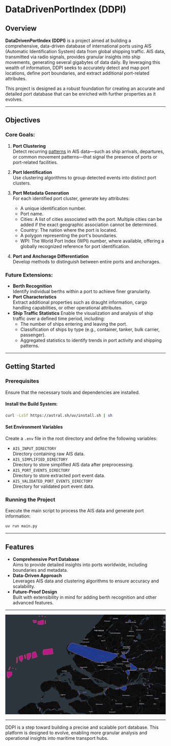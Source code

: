 # DataDrivenPortIndex (DDPI)

## Overview

**DataDrivenPortIndex (DDPI)** is a project aimed at building a comprehensive, data-driven database of international ports using AIS (Automatic Identification System) data from global shipping traffic. AIS data, transmitted via radio signals, provides granular insights into ship movements, generating several gigabytes of data daily. By leveraging this wealth of information, DDPI seeks to accurately detect and map port locations, define port boundaries, and extract additional port-related attributes.

This project is designed as a robust foundation for creating an accurate and detailed port database that can be enriched with further properties as it evolves.

---

## Objectives

### Core Goals:
1. **Port Clustering**  
   Detect recurring [patterns](doc/port_events/) in AIS data—such as ship arrivals, departures, or common movement patterns—that signal the presence of ports or port-related facilities.

2. **Port Identification**  
   Use clustering algorithms to group detected events into distinct port clusters.

3. **Port Metadata Generation**  
   For each identified port cluster, generate key attributes:
   - A unique identification number.
   - Port name.
   - Cities: A list of cities associated with the port. Multiple cities can be added if the exact geographic association cannot be determined.
   - Country: The nation where the port is located.
   - A polygon representing the port's boundaries.
   - WPI: The World Port Index (WPI) number, where available, offering a globally recognized reference for port identification.

4. **Port and Anchorage Differentiation**  
   Develop methods to distinguish between entire ports and anchorages.

### Future Extensions:
- **Berth Recognition**  
  Identify individual berths within a port to achieve finer granularity.
- **Port Characteristics**  
  Extract additional properties such as draught information, cargo handling capabilities, or other operational attributes.
- **Ship Traffic Statistics**
  Enable the visualization and analysis of ship traffic over a defined time period, including:
    - The number of ships entering and leaving the port.
    - Classification of ships by type (e.g., container, tanker, bulk carrier, passenger).
    - Aggregated statistics to identify trends in port activity and shipping patterns.
    
---

## Getting Started

### Prerequisites
Ensure that the necessary tools and dependencies are installed.

#### Install the Build System:
```bash
curl -LsSf https://astral.sh/uv/install.sh | sh
```

#### Set Environment Variables
Create a `.env` file in the root directory and define the following variables:

- `AIS_INPUT_DIRECTORY`  
  Directory containing raw AIS data.
- `AIS_SIMPLIFIED_DIRECTORY`  
  Directory to store simplified AIS data after preprocessing.
- `AIS_PORT_EVENTS_DIRECTORY`  
  Directory to store extracted port event data.
- `AIS_VALIDATED_PORT_EVENTS_DIRECTORY`  
  Directory for validated port event data.

### Running the Project
Execute the main script to process the AIS data and generate port information:

```bash
uv run main.py
```

---

## Features

- **Comprehensive Port Database**  
  Aims to provide detailed insights into ports worldwide, including boundaries and metadata.
- **Data-Driven Approach**  
  Leverages AIS data and clustering algorithms to ensure accuracy and scalability.
- **Future-Proof Design**  
  Built with extensibility in mind for adding berth recognition and other advanced features.

---

![DDPI](static/images/ddpi.png)

---

DDPI is a step toward building a precise and scalable port database. This platform is designed to evolve, enabling more granular analysis and operational insights into maritime transport hubs.
